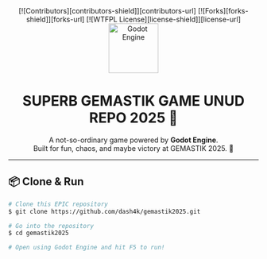 <div align="center">
  [![Contributors][contributors-shield]][contributors-url]
  [![Forks][forks-shield]][forks-url]
  [![WTFPL License][license-shield]][license-url]
  
  <div>
    <img src="https://upload.wikimedia.org/wikipedia/commons/6/6a/Godot_icon.svg" alt="Godot Engine" width="100">
  </div>
</div>

<!-- SHIELDS -->
[contributors-shield]: https://img.shields.io/github/contributors/dash4k/gemasik2025?style=flat-square&color=%23ADD8E6
[contributors-url]: https://github.com/dash4k/gemasik2025/graphs/contributors
[forks-shield]: https://img.shields.io/github/forks/dash4k/gemasik2025?style=flat-square&color=%23ADD8E6
[forks-url]: https://github.com/dash4k/gemasik2025/fork
[license-shield]: https://img.shields.io/github/license/dash4k/gemasik2025?style=flat-square&color=%23ADD8E6
[license-url]: https://github.com/dash4k/gemasik2025/blob/main/LICENSE

<h1 align="center">SUPERB GEMASTIK GAME UNUD REPO 2025 🚀</h1>

<p align="center">
  A not-so-ordinary game powered by <b>Godot Engine</b>.<br>
  Built for fun, chaos, and maybe victory at GEMASTIK 2025. 🎉
</p>

---

## 📦 Clone & Run

```bash
# Clone this EPIC repository
$ git clone https://github.com/dash4k/gemastik2025.git

# Go into the repository
$ cd gemastik2025

# Open using Godot Engine and hit F5 to run!
```

